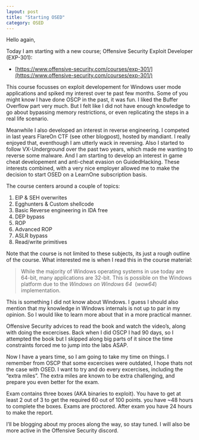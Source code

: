 ```yaml
---
layout: post
title: "Starting OSED"
category: OSED
---
```


Hello again,

Today I am starting with a new course; Offensive Security Exploit Developer (EXP-301):

- [https://www.offensive-security.com/courses/exp-301/](https://www.offensive-security.com/courses/exp-301/)

This course focusses on exploit developement for Windows user mode applications and spiked my interest over te past few months. Some of you might know I have done OSCP in the past, it was fun. I liked the Buffer Overflow part very much. But I felt like I did not have enough knowledge to go about bypassing memory restrictions, or even replicating the steps in a real life scenario.

Meanwhile I also developed an interest in reverse engineering. I competed in last years FlareOn CTF (see other blogpost), hosted by mandiant. I really enjoyed that, eventhough I am utterly wack in reversing. Also I started to follow VX-Underground over the past two years, which made me wanting to reverse some malware. And I am starting to develop an interest in game cheat developement and anti-cheat evasion on GuidedHacking. These interests combined, with a very nice employer allowed me to make the decision to start OSED on a LearnOne subscription basis.

The course centers around a couple of topics:

1. EIP & SEH overwrites
2. Egghunters & Custom shellcode
3. Basic Reverse engineering in IDA free
4. DEP bypass
5. ROP
6. Advanced ROP
7. ASLR bypass
8. Read/write primitives

Note that the course is not limited to these subjects, its just a rough outline of the course. What interested me is when I read this in the course material:

> While the majority of Windows operating systems in use today are 64-bit, many applications are 32-bit. This is possible on the Windows platform due to the *Windows on Windows 64*
> (*wow64*) implementation.
 

This is something I did not know about Windows. I guess I should also mention that my knowledge in Windows internals is not up to par in my opinion. So I would like to learn more about that in a more practical manner.

Offensive Security advices to read the book and watch the video’s, along with doing the excercises. Back when I did OSCP I had 90 days, so I attempted the book but I skipped along big parts of it since the time constraints forced me to jump into the labs ASAP.

Now I have a years time, so I am going to take my time on things. I remember from OSCP that some excercises were outdated, I hope thats not the case with OSED. I want to try and do every excercises, including the “extra miles”. The extra miles are known to be extra challenging, and prepare you even better for the exam.

Exam contains three boxes (AKA binaries to exploit). You have to get at least 2 out of 3 to get the required 60 out of 100 points. you have ~48 hours to complete the boxes. Exams are proctored. After exam you have 24 hours to make the report.

I’ll be blogging about my proces along the way, so stay tuned. I will also be more active in the Offensive Security discord.
